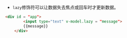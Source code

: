 - `lazy`修饰符可以让数据失去焦点或回车时才更新数据。

```html
<div id = "app">
        <input type="text" v-model.lazy = "message">
        {{message}}
    </div>
```

